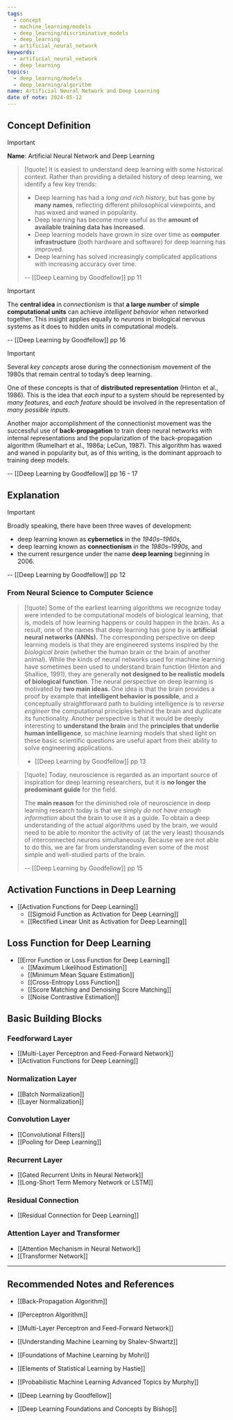 ```yaml
---
tags:
  - concept
  - machine_learning/models
  - deep_learning/discriminative_models
  - deep_learning
  - artificial_neural_network
keywords:
  - artificial_neural_network
  - deep_learning
topics:
  - deep_learning/models
  - deep_learning/algorithm
name: Artificial Neural Network and Deep Learning
date of note: 2024-05-12
---
```


## Concept Definition

>[!important]
>**Name**: Artificial Neural Network and Deep Learning

>[!quote]
>It is easiest to understand deep learning with some historical context. Rather than providing a detailed history of deep learning, we identify a few key trends:  
>- Deep learning has had a *long and rich history*, but has gone by **many names**, reflecting different philosophical viewpoints, and has waxed and waned in popularity. 
>- Deep learning has become more useful as the **amount of available training data has increased**.  
>- Deep learning models have grown in size over time as **computer infrastructure** (both hardware and software) for deep learning has improved.  
>- Deep learning has solved increasingly complicated applications with increasing accuracy over time.
>  
>-- [[Deep Learning by Goodfellow]] pp 11

>[!important]
>The **central idea** in *connectionism* is that **a large number** of **simple computational units** can achieve *intelligent behavior* when networked together. This insight applies equally to *neurons* in biological nervous systems as it does to hidden units in computational models.
>
>-- [[Deep Learning by Goodfellow]] pp 16

>[!important]
>Several *key concepts* arose during the connectionism movement of the 1980s that remain central to today’s deep learning.  
>
>One of these concepts is that of **distributed representation** (Hinton et al., 1986). This is the idea that *each input* to a system should be represented by *many features*, and *each feature* should be involved in the representation of *many possible inputs*.
>
>Another major accomplishment of the connectionist movement was the successful use of **back-propagation** to train deep neural networks with internal representations and the popularization of the back-propagation algorithm (Rumelhart et al., 1986a; LeCun, 1987). This algorithm has waxed and waned in popularity but, as of this writing, is the dominant approach to training deep models.
>
>-- [[Deep Learning by Goodfellow]] pp 16 - 17





## Explanation

>[!important]
>Broadly speaking, there have been three waves of development: 
>- deep learning known as **cybernetics** in the *1940s–1960s*, 
>- deep learning known as **connectionism** in the *1980s–1990s*, and 
>- the current resurgence under the name **deep learning** beginning in 2006.
>
>-- [[Deep Learning by Goodfellow]] pp 12  

### From Neural Science to Computer Science

>[!quote]
>Some of the earliest learning algorithms we recognize today were intended to be computational models of biological learning, that is, models of how learning happens or could happen in the brain. As a result, one of the names that deep learning has gone by is **artificial neural networks (ANNs).** The corresponding perspective on deep learning models is that they are engineered systems inspired by the *biological brain* (whether the human brain or the brain of another animal). While the kinds of neural networks used for machine learning have sometimes been used to understand brain function (Hinton and Shallice, 1991), they are generally **not designed to be realistic models of biological function**. The neural perspective on deep learning is motivated by **two main ideas**. One idea is that the brain provides a proof by example that **intelligent behavior is possible**, and a conceptually straightforward path to building intelligence is to *reverse engineer* the computational principles behind the brain and duplicate its functionality. Another perspective is that it would be deeply interesting to **understand the brain** and the **principles that underlie human intelligence**, so machine learning models that shed light on these basic scientific questions are useful apart from their ability to solve engineering applications.
>
>- [[Deep Learning by Goodfellow]] pp 13 


>[!quote]
>Today, neuroscience is regarded as an important source of inspiration for deep learning researchers, but it is **no longer the predominant guide** for the field.
>
>The **main reason** for the diminished role of neuroscience in deep learning research today is that we simply *do not have enough information* about the brain to use it as a guide. To obtain a deep understanding of the actual algorithms used by the brain, we would need to be able to monitor the activity of (at the very least) thousands of interconnected neurons simultaneously. Because we are not able to do this, we are far from understanding even some of the most simple and well-studied parts of the brain. 
>
>-- [[Deep Learning by Goodfellow]] pp 15



## Activation Functions in Deep Learning

- [[Activation Functions for Deep Learning]]
	- [[Sigmoid Function as Activation for Deep Learning]]
	- [[Rectified Linear Unit as Activation for Deep Learning]]

## Loss Function for Deep Learning

- [[Error Function or Loss Function for Deep Learning]]
	- [[Maximum Likelihood Estimation]]
	- [[Minimum Mean Square Estimation]]
	- [[Cross-Entropy Loss Function]]
	- [[Score Matching and Denoising Score Matching]]
	- [[Noise Contrastive Estimation]]



## Basic Building Blocks

### Feedforward Layer

- [[Multi-Layer Perceptron and Feed-Forward Network]]
- [[Activation Functions for Deep Learning]]

### Normalization Layer

- [[Batch Normalization]]
- [[Layer Normalization]]

### Convolution Layer

- [[Convolutional Filters]]
- [[Pooling for Deep Learning]]

### Recurrent Layer

- [[Gated Recurrent Units in Neural Network]]
- [[Long-Short Term Memory Network or LSTM]]

### Residual Connection

- [[Residual Connection for Deep Learning]]

### Attention Layer and Transformer

- [[Attention Mechanism in Neural Network]]
- [[Transformer Network]]





-----------
##  Recommended Notes and References




- [[Back-Propagation Algorithm]]
- [[Perceptron Algorithm]]
- [[Multi-Layer Perceptron and Feed-Forward Network]]


- [[Understanding Machine Learning by Shalev-Shwartz]]
- [[Foundations of Machine Learning by Mohri]]
- [[Elements of Statistical Learning by Hastie]]

- [[Probabilistic Machine Learning Advanced Topics by Murphy]]
- [[Deep Learning by Goodfellow]] 
- [[Deep Learning Foundations and Concepts by Bishop]] 